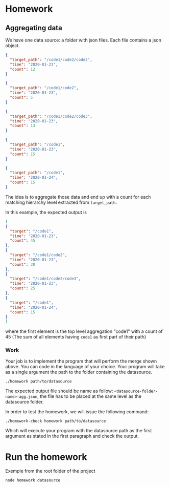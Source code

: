 # Homework

## Aggregating data

We have one data source: a folder with json files. Each file contains a json object.


```json
{ 
  "target_path": "/code1/code2/code3",
  "time": "2020-01-23",
  "count": 12
}
```
```json
{ 
  "target_path": "/code1/code2",
  "time": "2020-01-23",
  "count": 5
}
```
```json
{ 
  "target_path": "/code1/code2/code3",
  "time": "2020-01-23",
  "count": 13
}
```
```json
{ 
  "target_path": "/code1",
  "time": "2020-01-23",
  "count": 15
}
```

```json
{ 
  "target_path": "/code1",
  "time": "2020-01-24",
  "count": 15
}
```


The idea is to aggregate those data and end up with a count for each matching hierarchy level extracted from `target_path`.

In this example, the expected output is
```json
[
{
  "target": "/code1",
  "time": "2020-01-23",
  "count": 45
},
{
  "target": "/code1/code2",
  "time": "2020-01-23",
  "count": 30
},
{
  "target": "/code1/code2/code3",
  "time": "2020-01-23",
  "count": 25
},
{
  "target": "/code1",
  "time": "2020-01-24",
  "count": 15
}
]
```

where the first element is the top level aggregation "code1" with a count of 45 (The sum of all elements having `code1` as first part of their path)

### Work

Your job is to implement the program that will perform the merge shown above. You can code in the language of your choice.
Your program will take as a single argument the path to the folder containing the datasource.

```
./homework path/to/datasource
```

The expected output file should be name as follow: `<datasource-folder-name>-agg.json`, the file has to be placed at the same level as the datasource folder.

In order to test the homework, we will issue the following command:

```
./homework-check homework path/to/datasource
```

Which will execute your program with the datasource path as the first argument as stated in the first paragraph and check the output.



# Run the homework

Exemple from the root folder of the project
```
node homework datasource
```